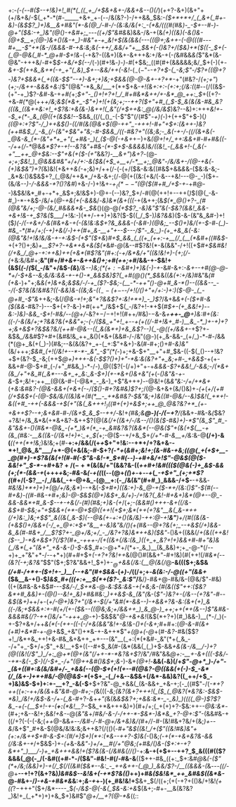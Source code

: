 +:-*(_-(_--#(*_$--+!&)+!_#(*(_((_+_/+$&+&+-/&&+&--()(/_)(*+*+?-&+)(&+"+(+/&+&/-$(_+*-*(#-_____+&+_+-(--/&(&?-)-/++&&_$&:-*($+*+*+/_(_&+(_#+-&)-(&$$?_)+)&__&+#&"(*-&(@_/-#-/-(&:&/&(+:_-(*&/(((#(#&)-_-$+--#-)-@+"($&:-+_)&"(@()-+&#+;_---((+/$"&#&*&)&&-/&-+$($&*(_+)((&)(-&_()&-(@+$__+;(@-)&+()(&-+_)-#&"+-+_&!+$(&(&&(---((@+;&++_-(-@(((#---#+__-$"+*(&-/(&&&-#-+&:&;&(-++/_&&/+"+__$&+(-()&?+/($&)+*($_((-_$+(-(_@-@&(_#-*_@+#-$+!&*-(_-_+&?-((&+)(&+-&+++&:+/&-+(-_(_&#&&_&(_$"&*(&-@&"-+++&/-#+$_$-+&/+$(--/_(_-_)(#+!&_-)-)-#_(+$&;_((#(#+(&&&&&;&/_$+(-)(+_-&+-$(++&_&+*(-+_+"(_&)_$+*--&*&/++(-&!_-($_-(-$"-*-_+?_+_$-(_-&;$"-/$?+((@+?-)&?+$&&_+(_+((&-*_$$"--+)-&+;+)&;+$&&(@-@-&+-+?+*-_+"(#&?-/_(+;+"_)(_+;-/&++-&&&*+*&:_/$"(@&"-*&_&/___+(*+$+&_-+!(&+:+:-(+:+;(/&:(_(#--(/((&$-(+"-+_)$?_-&#-_&-+*+#(*+;_$+"-_()+!+?+!_/_#+#&*&++/+-&*_@_++:_$_+((+?-+&_-#(*_@(++*+/&;&$(*&+_-$"+)+!_(+(&;+;--+_+?($+"+#_(_$-$_&(&(&-#&_&?(((&_((&++&:+!_+$?&:+&(&-)_&_++!(_&"(*_/+$++&:_@(/&/&$_)&?--&)+:+++_&!+--$_+(*-_&_(@((+(&$&!-_-$&&_((/(_()_-(-$"$"(/(#$"-_+)(_-)+(++$"+$-)(*_)((_@+:+?$"-/_)++&$()-((/_#(&(@_&+$(@-++"_-+++!-#+"+$+:(*_&++-)&?(++#&$_/_-&_(/-(&"+$&"+"&;-#-$&&_/((-#&?+"((&;&;-_&(-+-/-((/(&+&(-_@&-&_(*-(&"+*+_+"(_+#&-_)(_($-@(*-*+&+_+$-)+$&*(@+!+/_++:&&+#-#+#&*_((--/++(/-*_@&_&*$?+-+!--&?&"+#&-(*-$+$-&&&&)&/((&!_-(_&&+!-(_&(-+"__++_@+$&:--$"+&(+($-(+"_&&?_)-__&+"_)_&+?_-(@-*+;+;_$&!_)_@&&&#&"+/+/+:-&($&(+$_+__+/-*__+;_@&"-/&/&+-/(@-+&(-(+)&$&"_)+?(*&)&!(+&++_&(-_+;&)+/++(/-(-(+/($&-&:&((#&$+&&_&_&-($&:&-&;-_&*&:()&$&$+?_(_@&/++&*_/+&-&+;(/-@(+((&:(+&/(-&--+&!---@-_-)($+-(&_/&--)-/-&&&-*$?()$?&#_)+&-/-)+!&+_-+$_((*--$"(@($(#+#_/+$-+_-+#_@-_-)&$&!&*_#+-+*+_&$+;&!&$+)-@+-(--)&?_$+/-#(@(++!+--++(_)_$(@(_-&-#_)-*-+&$-/&/+(_@___-+&(+(-_&&_&/-_&)&*(&+$($((_-+(&++;(&_$(*_@()+?-_(#(@&"&/+;-@-(&/_#&&&*&-_$&_()(@-@_(+$$?_-&)&"$"&(-$&?(&&!_&&-+&+!&-+_$?&(_$___/+!&:-)(*+/-++)+)&?($-$((_/_$-)_)&?&&_)($-&-(&"&_&#-)+!($_)(*-/(-+&+/-&(#&+&-+(-(&!&:&$+?&_&&&-(-&#-)(@&;_--$()+)&/(+-$-#-(_)-#&_-*(#+/+;(-+)+&(/-)++(#+_&-__+"+--$---/$"-_&;_)-(+_+&_&(-&:(@&"&!+!&!&/&-+-+:&$-*(+$"($+&_)_#+$_&&_(_((+_(++:-+__(/_(__(*&#+((#&$-_+(+?()+;&)_+__$?+?-+&*+&+&($(*_&_#-@_(&--#$?&!(*-&(&&"-/+!((+$_#+$&#&!(/+&_/_@+-+:++&)++(+&*(#$?&"(#+:(-+/&*&/+"((&!&!+)-(+;(/-(_$+$&:&/&#+;__&"(#+/_#+&+-&++&()+;+#(++;+#_/&&-+-$&!+(&$(*(*-/_(_$(_-/&"+/&$_-(&_)___/&--)&;(*($+:-$&#+)+)&(-)-+_-&#-&+:_-&*+--*+#(@-@-*+/-$+&--&;&/&:&&-+-+()-*_&&$&)$?(_+#(@()(*_$&_&((_&(+:+/&)_#&"&_(#(+&_-)+"+;&*&(+)&+&;&$&/-/-+_($?-$&;-(__-*-++"()-@+#_&-*()--((&&--_--/(-$?&(&!&#&?((-&&)&-((&;&-($(_--(+-$--_/+!(/()+"+/+:-)+:_)($-@-_(_-@+#_-$"&*++&;-&(/_@&-+!+;&"+?&&$?+:&!+*+)_-_)$?_/&+&_&+(-($+#-&($(&&-_#&?-)---$+(+?-&-)+#(++*_/&$+$(_-/&?+!-*+$(#_$+-(+_&&!+)--&:-)&)-&&_-$+!-#&/--(@+/-_&?+$-/-$+!+!(#++_/_#&)-$-$&-&*+__++-_@__+)&:_#+(&:((-/-&(_&/+;+?_&&?&(+&&"+;-(-/($&_+"+!_+--+(+((/-#+!&+_#-)__&_-*_)+-+)+?+;&+&$+?&$&?&/(++#-@&--((_&(&*+)+&_&$?_--)(_-@(*_(+/&*&*+_-+$?+-&$&*_/&*&#$?+#+(&#&!&_++_&()(*&+(&&#-/-/&"(@-)(+_&-&&-_(+/_)-*-#-/&&(*(@+_&(+(_)-)(#&;--&(&(&?+_+-(_+:$"+&+)-&(#-#+;()+#_-&)&"_(&/+++;_$&#_(+!(/&!+--*-*-_&"_-$"(*(-_)+;+&-$+"__+"+#_$&-((-$(_()--+!&?+$+(&?-$_-&;(++$_@+)+++-&(-$$?()+)+"-*&:&(&?+"+_&;+#-_+&&$-_+(+-&&+#-@-$+#_(-/+"_#&&_)-*-/-)_@(($?(-(/+)+"+-+_&&&-$?+&&!_/-&&;-/(*&+(&_/+"+&_#(_&*---&+_+_&:_&-$+)(+-*&+()&+&"(+_(-_()&"&-+-&_-$+;&!+;++__(@(&-#-(-@&*_-_&-)_+$"&+++_)-_-@&!+(&_&"&:-/+/+*&+_(_+&:&#&?-*(@&-&&+(+*&+(-_-_/($()-#+?&#&)$?+;_/(@-&+&+(&/()&)+*-(+*(*+/(+_#(/+$&$+(-(_@-$&/&/((&)&+(#(*__-_+*&#&?-$&"&;+)&((#_-_@&/--&)_$&!(_+*+!-&((+#_-++(-&&&-+$(_+"(&(____&++_$+!_)($(#+(+)+&_$+;++_@_@&?&?+*_(+-+&++$?--+;&+&#-#-/(&+$_&_$--++_/-*&!+*(#&;&__@-)_(-/($-$+?___/(*&&+_-#_&-&_(_$&?+?&!+/&_&*&(+*&+&?-&++$?(@(*&_(/_+(_(&+/-/&--/()(&($-#&)+)-*$"(_&_$"_#_-&"&&+-()(#&*-@&_-(+*_)&+(*_-+_&#&?&?(&&*(--@&($"+(&(+$(__-+(&_(#&:-__&((&-(/(&+!+)+:_+_$(*+;-@($--+/+&_$+_(/+*-#-&__+/&:_&-@__(/+)-&(___((++(*+!&;_)&!&;+(_#_-__+:+/&&(/(+_+_$+"+!&:--+*+/+?&+&--*+!_@&_&"___/+*-@(+&(&;-#-$+?_(-*+_(*&#+;&!+;(&-#&-_+&;(_(@(_+(+*_$+__-_@(#+)-*$?&(&(+!(#-#(-$"&-&!-*_$+#(_-_-)-+_#_+&/+!$"-@&$(@($-&&!+"_$-*-_+#+&$?+/(-+*($&(&/+"(&&?&-((_++#+!&#((($(@&(-)+_&$-&&(+;(*-(&&-+_(+++*+*&;-#_&-_&_(-+((_((--(@+_((_)_+-_+*--+*(*_-+$+"_(+;+*$?(*(#+/(-$?__-/_/&&(_-+-@+&_-(@__+:(-_/&(&"(#+#_)_&&&-/+$-__-+&&_-#&!&)+*+)+)+(_@_/+/&;&*_)--+&(-_$+#+)((&:+)-&_@-+($____-*+/_(&:()$"-$(#(--#+&_)-((#-#&-+#+;&)-@-$&$____(@+)&$+_&/+)-/+!&?(_&!-#+&+)&*(@+--@_-&&-&&*+#_&-$--+-+&(/-_(#_)(#&;+)&-(+_/(*+;-(_&&#()+++-&+(_(/&-&$+#-$&;+"+$&&+(+*-@+$_@(_(++!_(+$+;&*(++(+?&"__&(_&-*++(/+)&:_)&;+$$"_&((&(_&-$_)(--@&(+*-*+:+$()($&/&)-++:_@_-+!__&"___)+/(#_((&(&-(_+&$()+/&&+(-/_+_@+:+$+"&__+-&_)&"&/()(+(#&--@+?&(+;_--+&$(/+)&&-&_&(#-#&+_/__$?$?+-_@+/&;+/_-_/&?+?&)&*++&)($&"-*()&+((&&(/_+(&((++&!($--_)-*&+&$+?(/$?(#+_-+++-/(+((&+(/&:(&_)((+_+_&?+!+)&&+#-#+"&)&(_/&*(_+"(&+"_+&-&-()-$-&_$_#+:-@+*+/(*+-_&_)__(&_&&)+;+_-@-*(/--+)+_+"&"+*-/--+*+)(#+#+$+_(-+?+?&!++_&(@()_#_(&&+"-#+!&)(#(++!(/_#&*(--(&?(-+;&?&"_$$"($+;$?&"&&+!_$+)+-_$_@+$&&(/&:(__@(&(/_@__-&((($+;&$&*(*_/+#-/+*+-($+!+-_)__(--+&"(#+$&&_-(_+)-/_((/+;+-_&(*&:-/-@((+"(*&&+_($&__&-+()-$_)&$_#+(((+:+__$(*+($?-_&:$"_/__&/_)-#&+_@-#&/&-(@&/$"-#&)((+(&#&-&+&$_#---$&/-/_$+*&_-@-*&:_$&:&&-+(+&;&-(#(&(($"+_+:($&?&*+#_&&)+-(@()--&!+_&)+#&#&:_)++&$-&_(&"(*&-(_$"-)&?+-(/&--(+?&"-#--&$(*&*+)_++/+-(*+/-@+)&?+"(/&+-$(/+"&#(*-&&--)-+&&+?&-&:(&+(+)_&((-/&;+$&&+:+_-#_(+/(+-_($&--((@&;&;+/&&++_)_&_@-)_++;++(*+(&--)$"&#&-&&&#&$(/$?_-++()&/+"-+++_@-*+)-$&$&"_@-+&+&!_(&$(*+?+)(#_)&&-)__(*-/_)(-+-$?+&+/++_&(*(-(++-((-(-/+&(&&"&!+-&!&-()+(-&+;_#+#+:(____@-&-#(&+(+#_)+_&*_#-+-@_+&$_+&"()+*&-+-&++*$"_+(@+(-@_+(#_-&?-#_&($$?+!_/&*+&_++!+&-#&_&+&++_++---(&"__(_+:(*(*&#-_&"(*+(_&_--/+"+_-$+/+;$"_+&!__+$+((--#+$_&(#-(&*(&&(_(_)+$-&&_+&(&-/&__/-)+?(@((&!(/$"_)_/+:_@+*(@+(&"(/++-*-*&?&+$?_/&"_/_#&"&&_@+:-__+-&+(((-$&/--+*-&(-_$-)(/-$+_-/+"(@++&#()&$+;&-_)-&+_(@+!_-__&&(*-*&)(/+_$"-@+*_)-/+"-_(&+((#+:&(&/&#+/-_+&&(--(@-$+(+!(*+--#(@&?-@((&&(*+(-)-$_-&*(/_(&+-)+*+#&/-@(@&$-*_(+$+_-(_/+&--&$&+(/&*-&&)&?((_++/+$_-+)&)&$-$+)+:+-__+?_-&(-$__+$+?&"-@_+&&(_(&-&&+_+&-+;(-_((#$"-/(_-*+?++((+:-+_+_/&(&_+_&"&#-@-#+;-(_&(((*-_&;_(&?(&+?+++!(_($_(_@&?(*&?&:-$&$-*&)_/&!+/&$-&-/+*-*(_&*-#+?-*&*+*+"(*&(&_&$&?+;+&&:&*-_-_&)_)((((_@-)$?$?&_-+(-(__$+!-*+*-(__+:__(*&!__$?-$_$&_+*&+++&)+)(#+/+;(_+(+)+?-$&:++-_-@&:&*_-(#+;+&--&!+;&_&!+&-_-@(_&"&_+/_#&/-&-/-/++-*-$&*-)&*&_+?-@+:$"_-(&&#&-+((/+?(-(-(-&;(_++_@-&&_+--/&#-/-#-@+/&+&)&/(#+/_/-#-(&!_#_&+?&/+(&;_)+--&_/&+$"_#+&-$(@&/&!&:&;&++&$?(/($()(*-#+"&$((&!_/+($"_((_&!_#&)&"+(+:+/&++$+#-&-$+:(#_/+)_$+)(*+:(*&--++?-$_)&(-*()&;_(-+(*-$+$&+&?&-&&___(_/&:&+-+_/+$&$-)+*-(+*&-&*&"-)+/+__#(/+"_@&;(+_#&/()&-($+:+-+?&*+"_)___/-)+_+&+++&&!+($?&(&-(/&#&_(/_/()-*+:__&-+(+$+--++?_$_&(((#(($?&&&(_@(-_/(-&#((+#-*-/($&"-#&!-#(/-#&-&__(($++-#&_((+:_$+:&#_@_&_(-($"(*+/&;(&&)+)-+(/_$(/((&#($&*--&:_-_++&++-(_@_)_&&/$?-/__((&&&-(_&_-*-*-((/-@_+__--+!+?(&+?&)_)&#&$--&!&+(-+*$?&(()_++)+#_&($&!&*_++_&#&$((&*&-_@-#&+-/_)-+&-+#&*&_&:+;_&-+_+-)(+_#&!&!+__$&+_$(/((+;(+(-+?+(()&/+!&!_(+((_$?-$+++"($+/&*----_$_(-/&$-@(-&(_$&-&:+&_$(&+;-#+-__&(&?&?_)&!+_(_+*+)+)+&_$+)&#$"_@+/__+?(@-*&_((_:_:
